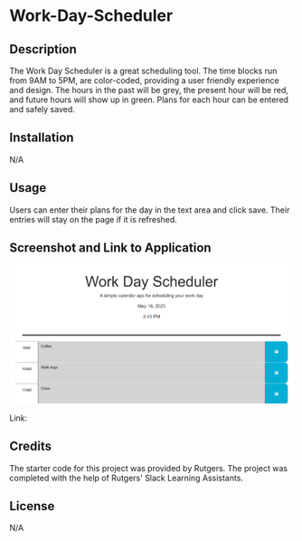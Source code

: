 # Work-Day-Scheduler

## Description

The Work Day Scheduler is a great scheduling tool. The time blocks run from 9AM to 5PM, are color-coded, providing a user friendly experience and design. The hours in the past will be grey, the present hour will be red, and future hours will show up in green. Plans for each hour can be entered and safely saved.

## Installation

N/A

## Usage

Users can enter their plans for the day in the text area and click save. Their entries will stay on the page if it is refreshed.

## Screenshot and Link to Application

![](./Images/Screenshot%202023-05-16%20144410.png)

Link: 

## Credits

The starter code for this project was provided by Rutgers. The project was completed with the help of Rutgers' Slack Learning Assistants.

## License

N/A
